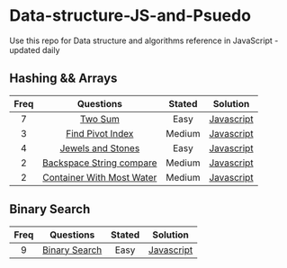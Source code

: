 # Data-structure-JS-and-Psuedo

Use this repo for Data structure and algorithms reference in JavaScript - updated daily
## Hashing && Arrays
| Freq | Questions                                                                             | Stated  | Solution                                                                                                                                                                                                                                      |
| :--: | :-----------------------------------------------------------------------------------: | :----:  | :-------------------------------------------------------------------------------------------------------------------------------------------------------------------------------------------------------------------------------------------: |
| 7    | [Two Sum](https://leetcode.com/problems/two-sum/)                                     | Easy    | [Javascript](https://github.com/RWambui/Data-structure-JS-and-Psuedo/blob/main/src/leetcode/1.TwoSum.js)                           |
| 3    | [Find Pivot Index](https://leetcode.com/problems/find-pivot-index/)                   | Medium  | [Javascript](https://github.com/RWambui/Data-structure-JS-and-Psuedo/blob/main/src/leetcode/724-Find-Pivot-Index.js)               |
| 4    | [Jewels and Stones ](https://leetcode.com/problems/jewels-and-stones/)                | Easy    | [Javascript](https://github.com/RWambui/Data-structure-JS-and-Psuedo/blob/main/src/leetcode/771-Jewels-and-Stones.js)              |
| 2    | [Backspace String compare ](https://leetcode.com/problems/backspace-string-compare/)  | Medium  | [Javascript](https://github.com/RWambui/Data-structure-JS-and-Psuedo/blob/main/src/leetcode/844-Backspace-String-Compare.js)       |
| 2    | [Container With Most Water](https://leetcode.com/problems/container-with-most-water/) | Medium  | [Javascript](https://github.com/RWambui/Data-structure-JS-and-Psuedo/blob/main/src/leetcode/11.ContainerWithMostWater.js)          |


## Binary Search
| Freq | Questions                                                     | Stated  | Solution                                                                                                                                                                                             |
| :--: | :-----------------------------------------------------------: | :----:  | :--------------------------------------------------------------------------------------------------------------------------------------------------------------------------------------------------: |
| 9    | [Binary Search](https://leetcode.com/problems/binary-search/) | Easy    | [Javascript](https://github.com/RWambui/Data-structure-JS-and-Psuedo/blob/main/src/leetcode/704.Binary-Search.js) |